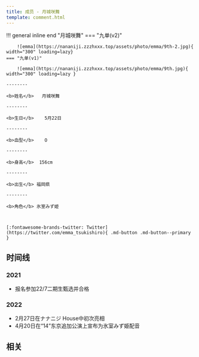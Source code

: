 ```yaml
---
title: 成员 - 月城咲舞
template: comment.html
---
```


!!! general inline end "月城咲舞"
    === "九单(v2)"

        ![emma](https://nananiji.zzzhxxx.top/assets/photo/emma/9th-2.jpg){ width="300" loading=lazy}
    === "九单(v1)"

        ![emma](https://nananiji.zzzhxxx.top/assets/photo/emma/9th.jpg){ width="300" loading=lazy }

    --------

    <b>姓名</b>   月城咲舞

    --------

    <b>生日</b>    5月22日

    --------

    <b>血型</b>    O

    --------

    <b>身高</b>  156cm

    --------

    <b>出生</b> 福岡県
    
    --------

    <b>角色</b> 氷室みず姫

  

    [:fontawesome-brands-twitter: Twitter](https://twitter.com/emma_tsukishiro){ .md-button .md-button--primary }

## 时间线
### 2021 

- 报名参加22/7二期生甄选并合格

### 2022

- 2月27日在ナナニジ House中初次亮相
- 4月20日在“14”东京追加公演上宣布为氷室みず姫配音

## 相关
